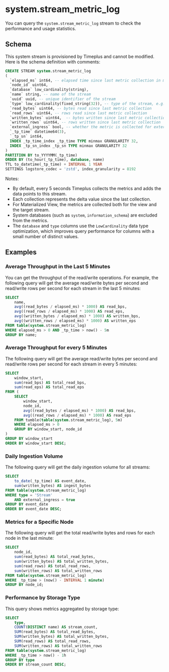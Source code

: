 # system.stream_metric_log
You can query the `system.stream_metric_log` stream to check the performance and usage statistics.

## Schema

This system stream is provisioned by Timeplus and cannot be modified. Here is the schema definition with comments:

```sql
CREATE STREAM system.stream_metric_log
(
  `elapsed_ms` int64, -- elapsed time since last metric collection in milliseconds
  `node_id` uint64,
  `database` low_cardinality(string),
  `name` string, -- name of the stream
  `uuid` uuid, -- unique identifier of the stream
  `type` low_cardinality(fixed_string(32)), -- type of the stream, e.g. 'Stream', 'MaterializedView'
  `read_bytes` uint64, -- bytes read since last metric collection
  `read_rows` uint64, -- rows read since last metric collection
  `written_bytes` uint64,  -- bytes written since last metric collection
  `written_rows` uint64, -- rows written since last metric collection
  `external_ingress` bool, -- whether the metric is collected for external ingress(true) or internal processing(false)
  `_tp_time` datetime64(3),
  `_tp_sn` int64,
  INDEX _tp_time_index _tp_time TYPE minmax GRANULARITY 32,
  INDEX _tp_sn_index _tp_sn TYPE minmax GRANULARITY 32
)
PARTITION BY to_YYYYMM(_tp_time)
ORDER BY (to_hour(_tp_time), database, name)
TTL to_datetime(_tp_time) + INTERVAL 1 YEAR
SETTINGS logstore_codec = 'zstd', index_granularity = 8192
```

Notes:
* By default, every 5 seconds Timeplus collects the metrics and adds the data points to this stream.
* Each collection represents the delta value since the last collection.
* For Materialized View, the metrics are collected both for the view and the target stream.
* System databases (such as `system`, `information_schema`) are excluded from the metrics.
* The `database` and `type` columns use the `LowCardinality` data type optimization, which improves query performance for columns with a small number of distinct values.

## Examples

### Average Throughput in the Last 5 Minutes

You can get the throughput of the read/write operations. For example, the following query will get the average read/write bytes per second and read/write rows per second for each stream in the last 5 minutes:

```sql
SELECT
    name,
    avg((read_bytes / elapsed_ms) * 1000) AS read_bps,
    avg((read_rows / elapsed_ms) * 1000) AS read_eps,
    avg((written_bytes / elapsed_ms) * 1000) AS written_bps,
    avg((written_rows / elapsed_ms) * 1000) AS written_eps
FROM table(system.stream_metric_log)
WHERE elapsed_ms > 0 AND _tp_time > now() - 5m
GROUP BY name;
```

### Average Throughput for every 5 Minutes

The following query will get the average read/write bytes per second and read/write rows per second for each stream in every 5 minutes:

```sql
SELECT
    window_start,
    sum(read_bps) AS total_read_bps,
    sum(read_eps) AS total_read_eps
FROM (
    SELECT
        window_start,
        node_id,
        avg((read_bytes / elapsed_ms) * 1000) AS read_bps,
        avg((read_rows / elapsed_ms) * 1000) AS read_eps
    FROM tumble(table(system.stream_metric_log), 5m)
    WHERE elapsed_ms > 0
    GROUP BY window_start, node_id
)
GROUP BY window_start
ORDER BY window_start DESC;
```

### Daily Ingestion Volume
The following query will get the daily ingestion volume for all streams:

```sql
SELECT
    to_date(_tp_time) AS event_date,
    sum(written_bytes) AS ingest_bytes
FROM table(system.stream_metric_log)
WHERE type = 'Stream'
    AND external_ingress = true
GROUP BY event_date
ORDER BY event_date DESC;
```

### Metrics for a Specific Node
The following query will get the total read/write bytes and rows for each node in the last minute:
```sql
SELECT
    node_id,
    sum(read_bytes) AS total_read_bytes,
    sum(written_bytes) AS total_written_bytes,
    sum(read_rows) AS total_read_rows,
    sum(written_rows) AS total_written_rows
FROM table(system.stream_metric_log)
WHERE _tp_time > (now() - INTERVAL 1 minute)
GROUP BY node_id;
```

### Performance by Storage Type
This query shows metrics aggregated by storage type:

```sql
SELECT
    type,
    COUNT(DISTINCT name) AS stream_count,
    SUM(read_bytes) AS total_read_bytes,
    SUM(written_bytes) AS total_written_bytes,
    SUM(read_rows) AS total_read_rows,
    SUM(written_rows) AS total_written_rows
FROM table(system.stream_metric_log)
WHERE _tp_time > now() - 1h
GROUP BY type
ORDER BY stream_count DESC;
```
